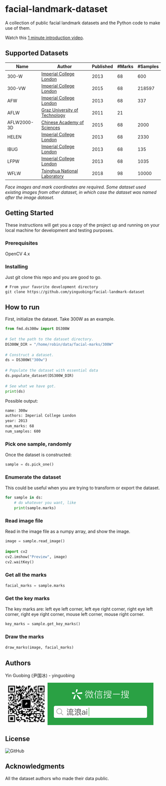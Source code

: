 # facial-landmark-dataset
A collection of public facial landmark datasets and the Python code to make use of them.

Watch this [1 minute introduction video](https://www.bilibili.com/video/BV1h5411a7QN/).

## Supported Datasets

| Name        | Author                                                                                                         | Published | #Marks | #Samples |
| ----------- | -------------------------------------------------------------------------------------------------------------- | --------- | ------ | -------- |
| 300-W       | [Imperial College London](https://ibug.doc.ic.ac.uk/resources/300-W/)                                          | 2013      | 68     | 600      |
| 300-VW      | [Imperial College London](https://ibug.doc.ic.ac.uk/resources/300-VW/)                                         | 2015      | 68     | 218597   |
| AFW         | [Imperial College London](https://ibug.doc.ic.ac.uk/resources/facial-point-annotations/)                       | 2013      | 68     | 337      |
| AFLW        | [Graz University of Technology](https://www.tugraz.at/institute/icg/research/team-bischof/lrs/downloads/aflw/) | 2011      | 21     |          |
| AFLW2000-3D | [Chinese Academy of Sciences](http://www.cbsr.ia.ac.cn/users/xiangyuzhu/projects/3DDFA/main.htm)               | 2015      | 68     | 2000     |
| HELEN       | [Imperial College London](https://ibug.doc.ic.ac.uk/resources/facial-point-annotations/)                       | 2013      | 68     | 2330     |
| IBUG        | [Imperial College London](https://ibug.doc.ic.ac.uk/resources/facial-point-annotations/)                       | 2013      | 68     | 135      |
| LFPW        | [Imperial College London](https://ibug.doc.ic.ac.uk/resources/facial-point-annotations/)                       | 2013      | 68     | 1035     |
| WFLW        | [Tsinghua National Laboratory](https://wywu.github.io/projects/LAB/WFLW.html)                                  | 2018      | 98     | 10000    |

*Face images and mark coordinates are required. Some dataset used existing images from other dataset, in which case the dataset was named after the image dataset.*

## Getting Started

These instructions will get you a copy of the project up and running on your local machine for development and testing purposes.

### Prerequisites
OpenCV 4.x

### Installing
Just git clone this repo and you are good to go.

```shell
# From your favorite development directory
git clone https://github.com/yinguobing/facial-landmark-dataset
```

## How to run

First, initialize the dataset. Take 300W as an example.
```python
from fmd.ds300w import DS300W

# Set the path to the dataset directory.
DS300W_DIR = "/home/robin/data/facial-marks/300W"

# Construct a dataset.
ds = DS300W("300w")

# Populate the dataset with essential data
ds.populate_dataset(DS300W_DIR)

# See what we have got.
print(ds)
```
Possible output:

```bash
name: 300w
authors: Imperial College London
year: 2013
num_marks: 68
num_samples: 600
```

### Pick one sample, randomly

Once the dataset is constructed:
```python
sample = ds.pick_one()
```

### Enumerate the dataset
This could be useful when you are trying to transform or export the dataset.
```python
for sample in ds:
    # do whatever you want, like
    print(sample.marks)
```

### Read image file
Read in the image file as a numpy array, and show the image.

```python
image = sample.read_image()

import cv2
cv2.imshow("Preview", image)
cv2.waitKey()
```

### Get all the marks

```python
facial_marks = sample.marks
```

### Get the key marks
The key marks are: left eye left corner, left eye right corner, right eye left corner, right eye right corner, mouse left corner, mouse right corner.

```python
key_marks = sample.get_key_marks()
```

### Draw the marks
```python
draw_marks(image, facial_marks)
```

## Authors
Yin Guobing (尹国冰) - yinguobing

![wechat](docs/wechat.png)

## License
![GitHub](https://img.shields.io/github/license/yinguobing/facial-landmark-dataset)

## Acknowledgments
All the dataset authors who made their data public.
